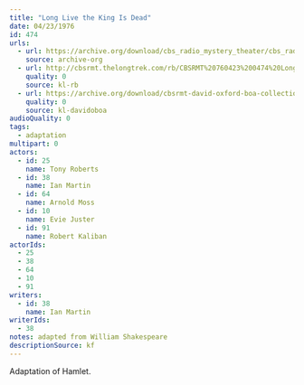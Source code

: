 ```yaml
---
title: "Long Live the King Is Dead"
date: 04/23/1976
id: 474
urls: 
  - url: https://archive.org/download/cbs_radio_mystery_theater/cbs_radio_mystery_theater-0451-0500.zip/cbs_radio_mystery_theater-0451-0500%2Fcbsrmt_0474_long_live_the_king_is_dead.mp3
    source: archive-org
  - url: http://cbsrmt.thelongtrek.com/rb/CBSRMT%20760423%200474%20Long%20Live%20the%20King%20is%20Dead_wuwm%20intro%20missing.mp3
    quality: 0
    source: kl-rb
  - url: https://archive.org/download/cbsrmt-david-oxford-boa-collection/CBSRMT-760423-0474-Long-Live-the-King-Is-Dead-(128-44)_WBBM-JE-{BoA}.mp3
    quality: 0
    source: kl-davidoboa
audioQuality: 0
tags: 
  - adaptation
multipart: 0
actors:  
  - id: 25
    name: Tony Roberts  
  - id: 38
    name: Ian Martin  
  - id: 64
    name: Arnold Moss  
  - id: 10
    name: Evie Juster  
  - id: 91
    name: Robert Kaliban
actorIds:  
  - 25  
  - 38  
  - 64  
  - 10  
  - 91
writers:  
  - id: 38
    name: Ian Martin
writerIds:  
  - 38
notes: adapted from William Shakespeare
descriptionSource: kf
---
```

Adaptation of Hamlet.